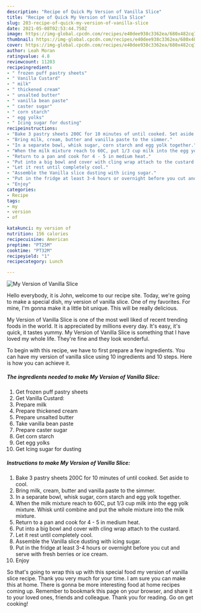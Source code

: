 ```yaml
---
description: "Recipe of Quick My Version of Vanilla Slice"
title: "Recipe of Quick My Version of Vanilla Slice"
slug: 203-recipe-of-quick-my-version-of-vanilla-slice
date: 2021-05-08T02:53:44.750Z
image: https://img-global.cpcdn.com/recipes/e40dee938c3362ea/680x482cq70/my-version-of-vanilla-slice-recipe-main-photo.jpg
thumbnail: https://img-global.cpcdn.com/recipes/e40dee938c3362ea/680x482cq70/my-version-of-vanilla-slice-recipe-main-photo.jpg
cover: https://img-global.cpcdn.com/recipes/e40dee938c3362ea/680x482cq70/my-version-of-vanilla-slice-recipe-main-photo.jpg
author: Leah Moran
ratingvalue: 4.8
reviewcount: 11203
recipeingredient:
- " frozen puff pastry sheets"
- " Vanilla Custard"
- " milk"
- " thickened cream"
- " unsalted butter"
- " vanilla bean paste"
- " caster sugar"
- " corn starch"
- " egg yolks"
- " Icing sugar for dusting"
recipeinstructions:
- "Bake 3 pastry sheets 200C for 10 minutes of until cooked. Set aside to cool."
- "Bring milk, cream, butter and vanilla paste to the simmer."
- "In a separate bowl, whisk sugar, corn starch and egg yolk together."
- "When the milk mixture reach to 60C, put 1/3 cup milk into the egg yolk mixture. Whisk until combine and put the whole mixture into the milk mixture."
- "Return to a pan and cook for 4 - 5 in medium heat."
- "Put into a big bowl and cover with cling wrap attach to the custard."
- "Let it rest until completely cool."
- "Assemble the Vanilla slice dusting with icing sugar."
- "Put in the fridge at least 3-4 hours or overnight before you cut and serve with fresh berries or ice cream."
- "Enjoy"
categories:
- Recipe
tags:
- my
- version
- of

katakunci: my version of 
nutrition: 156 calories
recipecuisine: American
preptime: "PT25M"
cooktime: "PT32M"
recipeyield: "1"
recipecategory: Lunch

---
```



![My Version of Vanilla Slice](https://img-global.cpcdn.com/recipes/e40dee938c3362ea/680x482cq70/my-version-of-vanilla-slice-recipe-main-photo.jpg)

Hello everybody, it is John, welcome to our recipe site. Today, we're going to make a special dish, my version of vanilla slice. One of my favorites. For mine, I'm gonna make it a little bit unique. This will be really delicious.



My Version of Vanilla Slice is one of the most well liked of recent trending foods in the world. It is appreciated by millions every day. It's easy, it's quick, it tastes yummy. My Version of Vanilla Slice is something that I have loved my whole life. They're fine and they look wonderful.


To begin with this recipe, we have to first prepare a few ingredients. You can have my version of vanilla slice using 10 ingredients and 10 steps. Here is how you can achieve it.

<!--inarticleads1-->

##### The ingredients needed to make My Version of Vanilla Slice:

1. Get  frozen puff pastry sheets
1. Get  Vanilla Custard:
1. Prepare  milk
1. Prepare  thickened cream
1. Prepare  unsalted butter
1. Take  vanilla bean paste
1. Prepare  caster sugar
1. Get  corn starch
1. Get  egg yolks
1. Get  Icing sugar for dusting




<!--inarticleads2-->

##### Instructions to make My Version of Vanilla Slice:

1. Bake 3 pastry sheets 200C for 10 minutes of until cooked. Set aside to cool.
1. Bring milk, cream, butter and vanilla paste to the simmer.
1. In a separate bowl, whisk sugar, corn starch and egg yolk together.
1. When the milk mixture reach to 60C, put 1/3 cup milk into the egg yolk mixture. Whisk until combine and put the whole mixture into the milk mixture.
1. Return to a pan and cook for 4 - 5 in medium heat.
1. Put into a big bowl and cover with cling wrap attach to the custard.
1. Let it rest until completely cool.
1. Assemble the Vanilla slice dusting with icing sugar.
1. Put in the fridge at least 3-4 hours or overnight before you cut and serve with fresh berries or ice cream.
1. Enjoy




So that's going to wrap this up with this special food my version of vanilla slice recipe. Thank you very much for your time. I am sure you can make this at home. There is gonna be more interesting food at home recipes coming up. Remember to bookmark this page on your browser, and share it to your loved ones, friends and colleague. Thank you for reading. Go on get cooking!
